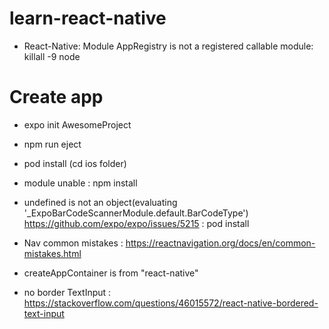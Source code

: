 # learn-react-native

- React-Native: Module AppRegistry is not a registered callable module: killall -9 node


# Create app
- expo init AwesomeProject
- npm run eject
- pod install (cd ios folder)

- module unable : npm install <module>

- undefined is not an object(evaluating '_ExpoBarCodeScannerModule.default.BarCodeType')
https://github.com/expo/expo/issues/5215 : pod install


- Nav common mistakes : https://reactnavigation.org/docs/en/common-mistakes.html


- createAppContainer is from "react-native"

- no border TextInput : https://stackoverflow.com/questions/46015572/react-native-bordered-text-input
